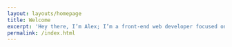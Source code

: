 ```yaml
---
layout: layouts/homepage
title: Welcome
excerpt: 'Hey there, I’m Alex; I’m a front-end web developer focused on performance and accessibility. Currently making web development [screencasts](https://www.youtube.com/channel/UC2jJoQlzvLPvnYfowAEVaOg), and building a trio of sites for a well known bowling brand.'
permalink: /index.html
---
```

